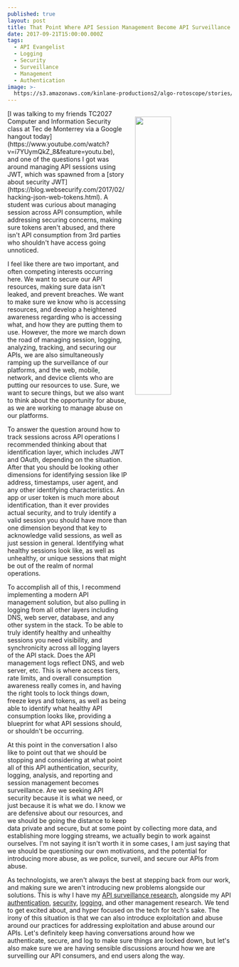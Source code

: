 ```yaml
---
published: true
layout: post
title: That Point Where API Session Management Become API Surveillance
date: 2017-09-21T15:00:00.000Z
tags:
  - API Evangelist
  - Logging
  - Security
  - Surveillance
  - Management
  - Authentication
image: >-
  https://s3.amazonaws.com/kinlane-productions2/algo-rotoscope/stories/border-traffic.jpg
---
```

<p><img src="https://s3.amazonaws.com/kinlane-productions2/algo-rotoscope/stories/border-traffic.jpg" align="right" width="40%" style="padding: 15px;" /></p>[I was talking to my friends TC2027 Computer and Information Security class at Tec de Monterrey via a Google hangout today](https://www.youtube.com/watch?v=i7YUymQkZ_8&feature=youtu.be), and one of the questions I got was around managing API sessions using JWT, which was spawned from a [story about security JWT](https://blog.websecurify.com/2017/02/hacking-json-web-tokens.html). A student was curious about managing session across API consumption, while addressing securing concerns, making sure tokens aren't abused, and there isn't API consumption from 3rd parties who shouldn't have access going unnoticed. 

I feel like there are two important, and often competing interests occurring here. We want to secure our API resources, making sure data isn't leaked, and prevent breaches. We want to make sure we know who is accessing resources, and develop a heightened awareness regarding who is accessing what, and how they are putting them to use. However, the more we march down the road of managing session, logging, analyzing, tracking, and securing our APIs, we are also simultaneously ramping up the surveillance of our platforms, and the web, mobile, network, and device clients who are putting our resources to use. Sure, we want to secure things, but we also want to think about the opportunity for abuse, as we are working to manage abuse on our platforms.

To answer the question around how to track sessions across API operations I recommended thinking about that identification layer, which includes JWT and OAuth, depending on the situation. After that you should be looking other dimensions for identifying session like IP address, timestamps, user agent, and any other identifying characteristics. An app or user token is much more about identification, than it ever provides actual security, and to truly identify a valid session you should have more than one dimension beyond that key to acknowledge valid sessions, as well as just session in general. Identifying what healthy sessions look like, as well as unhealthy, or unique sessions that might be out of the realm of normal operations. 

To accomplish all of this, I recommend implementing a modern API management solution, but also pulling in logging from all other layers including DNS, web server, database, and any other system in the stack. To be able to truly identify healthy and unhealthy sessions you need visibility, and synchronicity across all logging layers of the API stack. Does the API management logs reflect DNS, and web server, etc. This is where access tiers, rate limits, and overall consumption awareness  really comes in, and having the right tools to lock things down, freeze keys and tokens, as well as being able to identify what healthy API consumption looks like, providing a blueprint for what API sessions should, or shouldn't be occurring.

At this point in the conversation I also like to point out that we should be stopping and considering at what point all of this API authentication, security, logging, analysis, and reporting and session management becomes surveillance. Are we seeking API security because it is what we need, or just because it is what we do. I know we are defensive about our resources, and we should be going the distance to keep data private and secure, but at some point by collecting more data, and establishing more logging streams, we actually begin to work against ourselves. I'm not saying it isn't worth it in some cases, I am just saying that we should be questioning our own motivations, and the potential for introducing more abuse, as we police, surveil, and secure our APIs from abuse.

As technologists, we aren't always the best at stepping back from our work, and making sure we aren't introducing new problems alongside our solutions. This is why I have my [API surveillance research](http://surveillance.apievangelist.com/), alongside my API [authentication](http://authentication.apievangelist.com/), [security](http://security.apievangelist.com/), [logging](http://logging.apievangelist.com/), and other management research. We tend to get excited about, and hyper focused on the tech for tech's sake. The irony of this situation is that we can also introduce exploitation and abuse around our practices for addressing exploitation and abuse around our APIs. Let's definitely keep having conversations around how we authenticate, secure, and log to make sure things are locked down, but let's also make sure we are having sensible discussions around how we are surveilling our API consumers, and end users along the way.